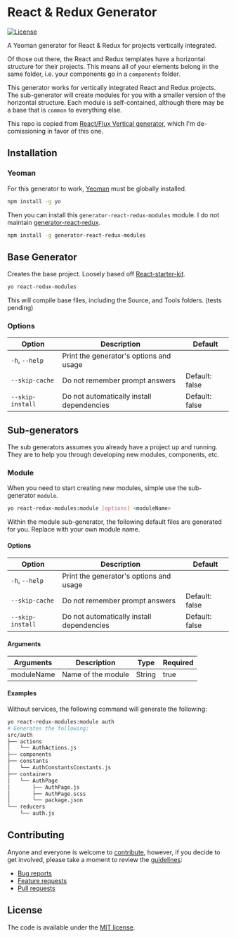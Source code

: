 # React & Redux Generator

[![License](http://img.shields.io/:license-mit-blue.svg)](https://github.com/jermspeaks/generator-react-redux/blob/master/LICENSE)

A Yeoman generator for React & Redux for projects vertically integrated.

Of those out there, the React and Redux templates have a horizontal structure for their projects.
This means all of your elements belong in the same folder, i.e. your components
go in a `components` folder.

This generator works for vertically integrated React and Redux projects. The
sub-generator will create modules for you with a smaller version of the
horizontal structure. Each module is self-contained, although there may be a
base that is `common` to everything else.

This repo is copied from [React/Flux Vertical generator](https://github.com/jermspeaks/generator-react-vertical), which I'm de-comissioning in favor of this one.

## Installation

### Yeoman

For this generator to work, [Yeoman](https://github.com/yeoman/yo) must be globally installed.

```bash
npm install -g yo
```

Then you can install this `generator-react-redux-modules` module. I do not maintain [generator-react-redux](https://github.com/mohebifar/generator-react-redux).

```bash
npm install -g generator-react-redux-modules
```

## Base Generator

Creates the base project. Loosely based off [React-starter-kit](https://github.com/kriasoft/react-starter-kit).

```bash
yo react-redux-modules
```

This will compile base files, including the Source, and Tools folders. (tests pending)

<!-- `In Progress`: Tests -->

### Options

| Option | Description | Default |
| ------ | ----------- | ------- |
| `-h`, `--help`     | Print the generator's options and usage    |                |
| `--skip-cache`     | Do not remember prompt answers             | Default: false |
| `--skip-install`   | Do not automatically install dependencies  | Default: false |

## Sub-generators

The sub generators assumes you already have a project up and running. They are to
help you through developing new modules, components, etc.

### Module

When you need to start creating new modules, simple use the sub-generator `module`.

```bash
yo react-redux-modules:module [options] <moduleName>
```

Within the module sub-generator, the following default files are generated for you.
Replace <moduleName> with your own module name.

#### Options

| Option | Description | Default |
| ------ | ----------- | ------- |
| `-h`, `--help`     | Print the generator's options and usage    |                |
| `--skip-cache`     | Do not remember prompt answers             | Default: false |
| `--skip-install`   | Do not automatically install dependencies  | Default: false |

#### Arguments

| Arguments   | Description | Type | Required |
| ----------- | ----------- | ---- | -------- |
| moduleName  | Name of the module | String | true |

#### Examples

Without services, the following command will generate the following:

```bash
yo react-redux-modules:module auth
# Generates the following:
src/auth
├── actions
│   └── AuthActions.js
├── components
├── constants
│   └── AuthConstantsConstants.js
├── containers
│   └── AuthPage
│       ├── AuthPage.js
│       ├── AuthPage.scss
│       └── package.json
└── reducers
    └── auth.js
```

<!-- ### Common

If you want to create a common component other modules depend on, this sub-generator
will create the files needed for you.

Within the common sub-generator, the following default files are generated for you.
Replace #{CommonComponentName} with your own module name.

```bash
.
└── src
    └── common
        └── components
             └── CommonComponentName
                 ├── CommonComponentName.js
                 ├── CommonComponentName.scss
                 └── package.json
```

#### Arguments

| Arguments   | Description | Type | Required |
| ----------- | ----------- | ---- | -------- |
| commonName  | Name of the module | String | true |

#### Examples

The following command will generate the following:

```bash
yo react-vertical:common TextBox
# Generates the following:
.
└── src
    └── common
        └── components
             └── TextBox
                 ├── TextBox.js
                 ├── TextBox.scss
                 └── package.json
``` -->

## Contributing

Anyone and everyone is welcome to [contribute](CONTRIBUTING.md),
however, if you decide to get involved, please take a moment to review
the [guidelines](CONTRIBUTING.md):

* [Bug reports](CONTRIBUTING.md#bugs)
* [Feature requests](CONTRIBUTING.md#features)
* [Pull requests](CONTRIBUTING.md#pull-requests)

## License

The code is available under the [MIT license](LICENSE).
